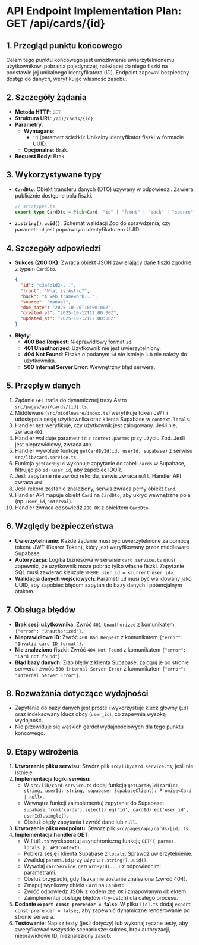 # API Endpoint Implementation Plan: GET /api/cards/{id}

## 1. Przegląd punktu końcowego
Celem tego punktu końcowego jest umożliwienie uwierzytelnionemu użytkownikowi pobrania pojedynczej, należącej do niego fiszki na podstawie jej unikalnego identyfikatora (ID). Endpoint zapewni bezpieczny dostęp do danych, weryfikując własność zasobu.

## 2. Szczegóły żądania
- **Metoda HTTP**: `GET`
- **Struktura URL**: `/api/cards/{id}`
- **Parametry**:
  - **Wymagane**:
    - `id` (parametr ścieżki): Unikalny identyfikator fiszki w formacie UUID.
  - **Opcjonalne**: Brak.
- **Request Body**: Brak.

## 3. Wykorzystywane typy
- **`CardDto`**: Obiekt transferu danych (DTO) używany w odpowiedzi. Zawiera publicznie dostępne pola fiszki.
  ```typescript
  // src/types.ts
  export type CardDto = Pick<Card, "id" | "front" | "back" | "source" | "due_date" | "created_at" | "updated_at">;
  ```
- **`z.string().uuid()`**: Schemat walidacji Zod do sprawdzenia, czy parametr `id` jest poprawnym identyfikatorem UUID.

## 4. Szczegóły odpowiedzi
- **Sukces (200 OK)**: Zwraca obiekt JSON zawierający dane fiszki zgodnie z typem `CardDto`.
  ```json
  {
    "id": "c3a4b1d2-...",
    "front": "What is Astro?",
    "back": "A web framework...",
    "source": "manual",
    "due_date": "2025-10-20T10:00:00Z",
    "created_at": "2025-10-12T12:00:00Z",
    "updated_at": "2025-10-12T12:00:00Z"
  }
  ```
- **Błędy**:
  - **400 Bad Request**: Nieprawidłowy format `id`.
  - **401 Unauthorized**: Użytkownik nie jest uwierzytelniony.
  - **404 Not Found**: Fiszka o podanym `id` nie istnieje lub nie należy do użytkownika.
  - **500 Internal Server Error**: Wewnętrzny błąd serwera.

## 5. Przepływ danych
1. Żądanie `GET` trafia do dynamicznej trasy Astro `src/pages/api/cards/[id].ts`.
2. Middleware (`src/middleware/index.ts`) weryfikuje token JWT i udostępnia sesję użytkownika oraz klienta Supabase w `context.locals`.
3. Handler `GET` weryfikuje, czy użytkownik jest zalogowany. Jeśli nie, zwraca `401`.
4. Handler waliduje parametr `id` z `context.params` przy użyciu Zod. Jeśli jest nieprawidłowy, zwraca `400`.
5. Handler wywołuje funkcję `getCardById(id, userId, supabase)` z serwisu `src/lib/card.service.ts`.
6. Funkcja `getCardById` wykonuje zapytanie do tabeli `cards` w Supabase, filtrując po `id` i `user_id`, aby zapobiec IDOR.
7. Jeśli zapytanie nie zwróci rekordu, serwis zwraca `null`. Handler API zwraca `404`.
8. Jeśli rekord zostanie znaleziony, serwis zwraca pełny obiekt `Card`.
9. Handler API mapuje obiekt `Card` na `CardDto`, aby ukryć wewnętrzne pola (np. `user_id`, `interval`).
10. Handler zwraca odpowiedź `200 OK` z obiektem `CardDto`.

## 6. Względy bezpieczeństwa
- **Uwierzytelnianie**: Każde żądanie musi być uwierzytelnione za pomocą tokenu JWT (Bearer Token), który jest weryfikowany przez middleware Supabase.
- **Autoryzacja**: Logika biznesowa w serwisie `card.service.ts` musi zapewnić, że użytkownik może pobrać tylko własne fiszki. Zapytanie SQL musi zawierać klauzulę `WHERE user_id = <current_user_id>`.
- **Walidacja danych wejściowych**: Parametr `id` musi być walidowany jako UUID, aby zapobiec błędom zapytań do bazy danych i potencjalnym atakom.

## 7. Obsługa błędów
- **Brak sesji użytkownika**: Zwróć `401 Unauthorized` z komunikatem `{"error": "Unauthorized"}`.
- **Nieprawidłowe ID**: Zwróć `400 Bad Request` z komunikatem `{"error": "Invalid card ID format"}`.
- **Nie znaleziono fiszki**: Zwróć `404 Not Found` z komunikatem `{"error": "Card not found"}`.
- **Błąd bazy danych**: Złap błędy z klienta Supabase, zaloguj je po stronie serwera i zwróć `500 Internal Server Error` z komunikatem `{"error": "Internal Server Error"}`.

## 8. Rozważania dotyczące wydajności
- Zapytanie do bazy danych jest proste i wykorzystuje klucz główny (`id`) oraz indeksowany klucz obcy (`user_id`), co zapewnia wysoką wydajność.
- Nie przewiduje się wąskich gardeł wydajnościowych dla tego punktu końcowego.

## 9. Etapy wdrożenia
1. **Utworzenie pliku serwisu**: Stwórz plik `src/lib/card.service.ts`, jeśli nie istnieje.
2. **Implementacja logiki serwisu**:
   - W `src/lib/card.service.ts` dodaj funkcję `getCardById(cardId: string, userId: string, supabase: SupabaseClient): Promise<Card | null>`.
   - Wewnątrz funkcji zaimplementuj zapytanie do Supabase: `supabase.from('cards').select().eq('id', cardId).eq('user_id', userId).single()`.
   - Obsłuż błędy zapytania i zwróć dane lub `null`.
3. **Utworzenie pliku endpointu**: Stwórz plik `src/pages/api/cards/[id].ts`.
4. **Implementacja handlera GET**:
   - W `[id].ts` wyeksportuj asynchroniczną funkcję `GET({ params, locals }: APIContext)`.
   - Pobierz sesję i klienta Supabase z `locals`. Sprawdź uwierzytelnienie.
   - Zwaliduj `params.id` przy użyciu `z.string().uuid()`.
   - Wywołaj `cardService.getCardById(...)` z odpowiednimi parametrami.
   - Obsłuż przypadki, gdy fiszka nie zostanie znaleziona (zwróć 404).
   - Zmapuj wynikowy obiekt `Card` na `CardDto`.
   - Zwróć odpowiedź JSON z kodem `200 OK` i zmapowanym obiektem.
   - Zaimplementuj obsługę błędów (try-catch) dla całego procesu.
5. **Dodanie `export const prerender = false`**: W pliku `[id].ts` dodaj `export const prerender = false;`, aby zapewnić dynamiczne renderowanie po stronie serwera.
6. **Testowanie**: Napisz testy (jeśli dotyczy) lub wykonaj ręczne testy, aby zweryfikować wszystkie scenariusze: sukces, brak autoryzacji, nieprawidłowe ID, nieznaleziony zasób.
